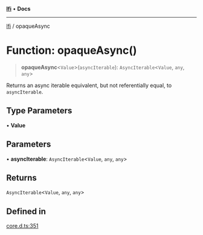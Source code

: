 [**lfi**](../readme.md) • **Docs**

***

[lfi](../globals.md) / opaqueAsync

# Function: opaqueAsync()

> **opaqueAsync**\<`Value`\>(`asyncIterable`): `AsyncIterable`\<`Value`, `any`, `any`\>

Returns an async iterable equivalent, but not referentially equal, to
`asyncIterable`.

## Type Parameters

• **Value**

## Parameters

• **asyncIterable**: `AsyncIterable`\<`Value`, `any`, `any`\>

## Returns

`AsyncIterable`\<`Value`, `any`, `any`\>

## Defined in

[core.d.ts:351](https://github.com/TomerAberbach/lfi/blob/a3eb3a94b2928b5200a7bcd0a14fdc70f0cb5947/src/operations/core.d.ts#L351)
